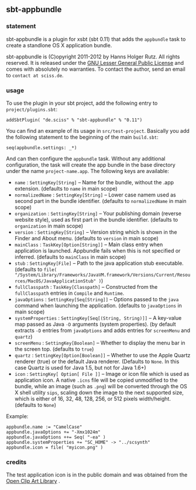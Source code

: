## sbt-appbundle

### statement

sbt-appbundle is a plugin for xsbt (sbt 0.11) that adds the `appbundle` task to create a standlone OS X application bundle.

sbt-appbundle is (C)opyright 2011-2012 by Hanns Holger Rutz. All rights reserved. It is released under the [GNU Lesser General Public License](http://github.com/Sciss/sbt-appbundle/blob/master/licenses/sbt-appbundle-License.txt) and comes with absolutely no warranties. To contact the author, send an email to `contact at sciss.de`.

### usage

To use the plugin in your sbt project, add the following entry to `project/plugins.sbt`:

    addSbtPlugin( "de.sciss" % "sbt-appbundle" % "0.11")

You can find an example of its usage in `src/test-project`. Basically you add the following statement to the beginning of the main `build.sbt`:

    seq(appbundle.settings: _*)

And can then configure the `appbundle` task. Without any additional configuration, the task will create the app bundle in the base directory under the name `project-name.app`. The following keys are available:

 - `name` : `SettingKey[String]` &ndash; Name for the bundle, without the .app extension. (defaults to `name` in main scope)
 - `normalizedName` : `SettingKey[String]` &ndash; Lower case namem used as second part in the bundle identifier. (defaults to `normalizedName` in main scope)
 - `organization` : `SettingKey[String]` &ndash; Your publishing domain (reverse website style), used as first part in the bundle identifier. (defaults to `organization` in main scope)
 - `version` : `SettingKey[String]` &ndash; Version string which is shown in the Finder and About menu. (defaults to `version` in main scope)
 - `mainClass` : `TaskKey[Option[String]]` &ndash; Main class entry when application is launched. Appbundle fails when this is not specified or inferred. (defaults to `mainClass` in main scope)
 - `stub` : `SettingKey[File]` &ndash; Path to the java application stub executable. (defaults to `file( "/System/Library/Frameworks/JavaVM.framework/Versions/Current/Resources/MacOS/JavaApplicationStub" )`)
 - `fullClasspath` : `TaskKey[Classpath]` &ndash; Constructed from the `fullClasspath` entries in `Compile` and `Runtime`.
 - `javaOptions` : `SettingKey[Seq[String]]` &ndash; Options passed to the `java` command when launching the application. (defaults to `javaOptions` in main scope)
 - `systemProperties` : `SettingKey[Seq[(String, String)]]` &ndash; A key-value map passed as Java `-D` arguments (system properties). (by default extracts `-D` entries from `javaOptions` and adds entries for `screenMenu` and `quartz`)
 - `screenMenu` : `SettingKey[Boolean]` &ndash; Whether to display the menu bar in the screen top. (defaults to `true`)
 - `quartz` : `SettingKey[Option[Boolean]]` &ndash; Whether to use the Apple Quartz renderer (true) or the default Java renderer. (Defaults to `None`. In this case Quartz is used for Java 1.5, but not for Java 1.6+)
 - `icon` : `SettingKey[ Option[ File ]]` &ndash; Image or icon file which is used as application icon. A native `.icns` file will be copied unmodified to the bundle, while an image (such as `.png`) will be converted through the OS X shell utility `sips`, scaling down the image to the next supported size, which is either of 16, 32, 48, 128, 256, or 512 pixels width/height. (defaults to `None`)

Example:

    appbundle.name := "CamelCase"
    appbundle.javaOptions += "-Xmx1024m"
    appbundle.javaOptions ++= Seq( "-ea" )
    appbundle.systemProperties += "SC_HOME" -> "../scsynth"
    appbundle.icon = file( "myicon.png" )

### credits

The test application icon is in the public domain and was obtained from the [Open Clip Art Library](http://openclipart.org/detail/20299/moon-in-comic-style-by-rg1024-20299)                     .
